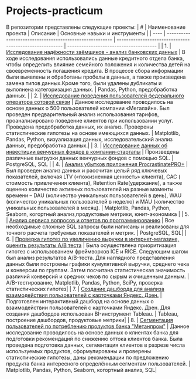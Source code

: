 # Projects-practicum
В репозитории представлены следующие проекты:
 | #    | Наименование проекта                                    | Описание                                                     | Основные навыки и инструменты               |
 | ---- | ------------------------------------------------------- | ------------------------------------------------------- | -------------------------------------- |
 | 1.   | [Исследование надёжности заёмщиков - анализ банковских данных](https://github.com/gusevvladimirgutmaster/Projects-practicum/tree/main/Issledovanie%20nadejnosti%20zaemschikov) | В ходе исследования использовались данные кредитного отдела банка, чтобы определить влияние семейного положения и количества детей на своевременность погашения кредита. В процессе сбора информации были выявлены и обработаны пробелы в данных, а также произведена замена типов данных.Кроме того, были удалены дубликаты и выполнена категоризация данных. | Pandas, Python, предобработка данных.  |
| 2.   | [Исследование поведения пользователей федерального оператора сотовой связи](https://github.com/gusevvladimirgutmaster/Projects-practicum/tree/main/Issledovanie%20povedeniya%20polzovatelei%20federalnogo%20operatora%20sotovoi%20svyazi) | Данное исследование проводилось на основе данных о 500 пользователей компании «Мегалайн». Был проведен предварительный анализ использования тарифов, проанализировано поведение клиентов при использовании услуг. Проведена предобработка данных, их анализ. Проверены статистические гипотезы на основе имеющихся данных. | Matplotlib, Pandas, Python, визуализация данных, исследовательский анализ данных, предобработка данных.|
| 3.   | [Исследование данных об инвестиции венчурных фондов в компании-стартапы](https://github.com/gusevvladimirgutmaster/Projects-practicum/tree/main/Issledovanie%20dannykh%20ob%20investitsii%20venchurnykh%20fondov%20v%20kompanii-startapy) | Произведены различные выгрузки данных венчурных фондов с помощью SQL. | PostgreSQL, SQL |
| 4.   | [Анализ убытков приложения ProcrastinatePRO+](https://github.com/gusevvladimirgutmaster/Projects-practicum/tree/main/Issledovanie%20biznes-pokazateley%20prilozheniya%20Procrastinate%20Pro%2B¶) | Был проведен анализ данных и рассчитан целый ряд ключевых показателей, включая LTV («пожизненная ценность» клиента), CAC ( стоимость привлечения клиента), Retention Rate(удержание), а также оценено количество активных пользователей на разные моменты времени – DAU (количество уникальных пользователей в день), WAU (количество уникальных пользователей в неделю) и MAU (количество уникальных пользователей в месяц). | Matplotlib, Pandas, Python, Seaborn, когортный анализ,продуктовые метрики, юнит-экономика |
| 5.   | [Анализ сервиса вопросов и ответов по программированию](https://github.com/gusevvladimirgutmaster/Projects-practicum/tree/main/Analiz%20servisa%20voprosov%20i%20otvetov%20po%20programmirovaniyu) | Все необходимые сложные SQL запросы были написаны и реализованы для точного расчета требуемых показателей и метрик. | PostgreSQL, SQL|
| 6.   | [Проверка гипотез по увеличению выручки в интернет-магазине, оценить результаты A/B теста](https://github.com/gusevvladimirgutmaster/Projects-practicum/tree/main/Proverka%20gipotez%20po%20uvelicheniyu%20vyruchki%20v%20internet-magazine) | Была осуществлена приоритизация гипотез с использованием фреймворков ICE и RICE. Следующим шагом был анализ результатов A/B-теста. Для наглядного представления данных были построены графики кумулятивной выручки, среднего чека и конверсии по группам. Затем посчитана статистическая значимость различий конверсий и средних чеков по сырым и очищенным данным. | A/B-тестирование, Matplotlib, Pandas, Python, SciPy, проверка статистических гипотез|
| 7.   | [Создание дашборда для анализа взаимодействия пользователей с карточками Яндекс. Дзен.](https://github.com/gusevvladimirgutmaster/Projects-practicum/tree/main/Sozdanie%20dashborda%20dlya%20analiza%20vzaimodeystviya%20polzovateley%20s%20kartochkami%20Yandeks.%20Dzen) | Подготовлен интерактивный дашборд на основе данных о взаимодействии пользователей с карточками Яндекс. Дзен. Для создания дашбордов использован BI-инструмент Tableau. | Tableau, построение дашбордов, продуктовые метрики|
| 8.   | [Сегментация пользователей по потреблению продуктов банка "Метанпром"](https://github.com/gusevvladimirgutmaster/Projects-practicum/tree/main/Segmentatsiya%20polzovateley%20po%20potrebleniyu%20produktov%20banka%20Metanprom) | Данное исследование проводилось на основе данных о клиентах банка для подготовки рекомендаций по снижению оттока клиентов банка. Была проведена подготовка данных, сегментация клиентов в разрезе числа используемых продуктов, сформулированы и проверены статистические гипотезы, даны рекомендации по предложению продукта банка интересного определённым сегментам пользователей. | Matplotlib, Pandas, Python, Seaborn, когортный анализ, SQL|



